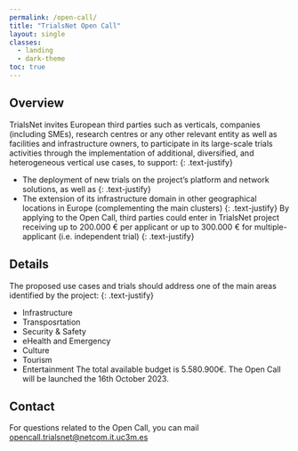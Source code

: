 ```yaml
---
permalink: /open-call/
title: "TrialsNet Open Call"
layout: single
classes:
  - landing
  - dark-theme
toc: true
---
```

## Overview
TrialsNet invites European third parties such as verticals, companies (including SMEs), research centres or any other relevant entity as well as facilities and infrastructure owners, to participate in its large-scale trials activities through the implementation of additional, diversified, and heterogeneous vertical use cases, to support\:
{: .text-justify}

- The deployment of new trials on the project’s platform and network solutions, as well as
{: .text-justify}
- The extension of its infrastructure domain in other geographical locations in Europe (complementing the main clusters)
{: .text-justify}
By applying to the Open Call, third parties could enter in TrialsNet project receiving up to 200.000 € per applicant or up to 300.000 € for multiple-applicant (i.e. independent trial)
{: .text-justify}

## Details
The proposed use cases and trials should address one of the main areas identified by the project:
{: .text-justify}
- Infrastructure
- Transposrtation
- Security & Safety
- eHealth and Emergency
- Culture
- Tourism
- Entertainment
The total available budget is 5.580.900€.
The Open Call will be launched the 16th October 2023.

## Contact
For questions related to the Open Call, you can mail opencall.trialsnet@netcom.it.uc3m.es
